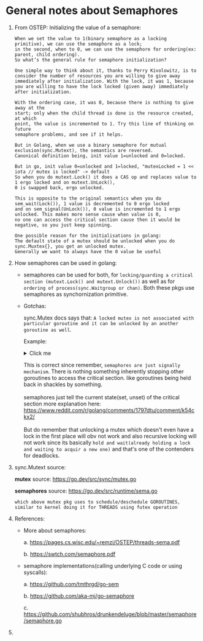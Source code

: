 # General notes about Semaphores


1.  From OSTEP: Initializing the value of a semaphore: 

    ```
    When we set the value to 1(binary semaphore as a locking primitive), we can use the semaphore as a lock; 
    in the second, when to 0, we can use the semaphore for ordering(ex: parent, child ordering). 
    So what’s the general rule for semaphore initialization?
    
    One simple way to think about it, thanks to Perry Kivolowitz, is to consider the number of resources you are willing to give away immediately after initialization. With the lock, it was 1, because you are willing to have the lock locked (given away) immediately after initialization. 
    
    With the ordering case, it was 0, because there is nothing to give away at the
    start; only when the child thread is done is the resource created, at which
    point, the value is incremented to 1. Try this line of thinking on future
    semaphore problems, and see if it helps.
    ```

    ```    
    But in Golang, when we use a binary semaphore for mutual exclusion(sync.Mutext), the semantics are reversed. 
    Canonical definition being, init value 1=unlocked and 0=locked. 
    
    But in go, init value 0=unlocked and 1=locked, "mutexLocked = 1 << iota // mutex is locked" -> default 
    So when you do mutext.Lock() it does a CAS op and replaces value to 1 ergo locked and on mutext.UnLock(), 
    0 is swapped back, ergo unlocked. 
    
    This is opposite to the original semantics when you do sem_wait(Lock()), 1 value is decremented to 0 ergo locked
    and on sem_signal(UnLock()), 0 value is incremented to 1 ergo unlocked. This makes more sense cause when value is 0,
    no one can access the critical section cause then it would be negative, so you just keep spinning. 

    One possible reason for the initialisations in golang:
    The default state of a mutex should be unlocked when you do sync.Muxtex{}, you get an unlocked mutex.
    Generally we want to always have the 0 value be useful
    ```

2.  How semaphores can be used in golang: 

    
    *   semaphores can be used for both, for `locking/guarding a critical section (mutext.Lock() and mutext.Unlock())`
	    as well as for `ordering of process(sync.Waitgroup or chan)`. Both these pkgs use semaphores as synchornization primitive.
    

	*   Gotchas:

        sync.Mutex docs says that: 
        `A locked mutex is not associated with particular goroutine and it can be unlocked by an another goroutine as well`.

        Example: 
        <details>
        <summary>Click me</summary>
        
        ```golang
            func gotchas() {
                var wg sync.WaitGroup
                mutexChan := make(chan *sync.Mutex)

                wg.Add(1)
                go func() {
                    // create a lock and pass the lock in the chan
                    var mu sync.Mutex
                    fmt.Println("goroutine1 taking the lock")

                    mu.Lock()
                    mutexChan <- &mu

                    fmt.Println("goroutine2 will release the lock not held by it technically")
                    wg.Done()
                }()

                wg.Add(1)
                go func() {
                    mu := <-mutexChan
                    mu.Unlock()

                    fmt.Println("releasing the lock originally held by goroutine1")
                    wg.Done()
                }()

                wg.Wait()
            }
        ```    
        </details>
        
        This is correct since remember, `semaphores are just signally mechanism`.
        There is nothing something inherently stopping other goroutines to access the critical section. like goroutines being held back in shackles by something.<br><br>
	    semaphores just tell the current state(set, unset) of the critical section
	    more explanation here: https://www.reddit.com/r/golang/comments/1797dtu/comment/k54ckx2/<br><br>
	    But do remember that unlocking a mutex which doesn't even have a lock in the first place will obv not work
	    and also recursive locking will not work since its basically `hold and wait(already holding a lock and waiting to acquir a new one)` and that's one of the contenders for deadlocks.

3.  sync.Mutext source:

    **mutex** source:   https://go.dev/src/sync/mutex.go
    
    **semaphores** source:  https://go.dev/src/runtime/sema.go

    `which above mutex pkg uses to schedule/deschedule GOROUTINES, 
    similar to kernel doing it for THREADS using futex operation`

4.  References:
    
    *   More about semaphores:
    
        a. https://pages.cs.wisc.edu/~remzi/OSTEP/threads-sema.pdf

        b.  https://swtch.com/semaphore.pdf
    
    *   semaphore implementations(calling underlying C code or using syscalls): 

        a.  https://github.com/tmthrgd/go-sem

        b.  https://github.com/aka-mj/go-semaphore

        c.  https://github.com/shubhros/drunkendeluge/blob/master/semaphore/semaphore.go
        

5.  
